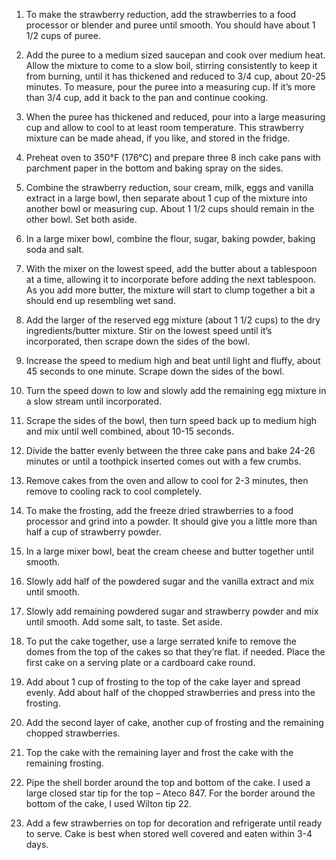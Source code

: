 1. To make the strawberry reduction, add the strawberries to a food processor or blender and puree until smooth. You  should have about 1 1/2 cups of puree.

2. Add the puree to a medium sized saucepan and cook over medium heat. Allow the mixture to come to a slow boil, stirring consistently to keep it from burning, until it has thickened and reduced to 3/4 cup, about 20-25 minutes. To measure, pour the puree into a measuring cup. If it’s more than 3/4 cup, add it back to the pan and continue cooking.

3. When the puree has thickened and reduced, pour into a large measuring cup and allow to cool to at least room temperature. This strawberry mixture can be made ahead, if you like, and stored in the fridge.

4. Preheat oven to 350°F (176°C) and prepare three 8 inch cake pans with parchment paper in the bottom and baking spray on the sides.

5. Combine the strawberry reduction, sour cream, milk, eggs and vanilla extract in a large bowl, then separate about 1 cup of the mixture into another bowl or measuring cup. About 1 1/2 cups should remain in the other bowl. Set both aside.

6. In a large mixer bowl, combine the flour, sugar, baking powder, baking soda and salt.

7. With the mixer on the lowest speed, add the butter about a tablespoon at a time, allowing it to incorporate before adding the next tablespoon. As you add more butter, the mixture will start to clump together a bit a should end up resembling wet sand.

8. Add the larger of the reserved egg mixture (about 1 1/2 cups) to the dry ingredients/butter mixture. Stir on the lowest speed until it’s incorporated, then scrape down the sides of the bowl.

9. Increase the speed to medium high and beat until light and fluffy, about 45 seconds to one minute. Scrape down the sides of the bowl.

10. Turn the speed down to low and slowly add the remaining egg mixture in a slow stream until incorporated.

11. Scrape the sides of the bowl, then turn speed back up to medium high and mix until well combined, about 10-15 seconds.

13. Divide the batter evenly between the three cake pans and bake 24-26 minutes or until a toothpick inserted comes out with a few crumbs.

14. Remove cakes from the oven and allow to cool for 2-3 minutes, then remove to cooling rack to cool completely.

15. To make the frosting, add the freeze dried strawberries to a food processor and grind into a powder. It should give you a little more than half a cup of strawberry powder.

16. In a large mixer bowl, beat the cream cheese and butter together until smooth.

17. Slowly add half of the powdered sugar and the vanilla extract and mix until smooth.

18. Slowly add remaining powdered sugar and strawberry powder and mix until smooth. Add some salt, to taste. Set aside.

19. To put the cake together, use a large serrated knife to remove the domes from the top of the cakes so that they’re flat.
 if needed. Place the first cake on a serving plate or a cardboard cake round.

20. Add about 1 cup of frosting to the top of the cake layer and spread evenly. Add about half of the chopped strawberries and press into the frosting.

21. Add the second layer of cake, another cup of frosting and the remaining chopped strawberries.

22. Top the cake with the remaining layer and frost the cake with the remaining frosting.

23. Pipe the shell border around the top and bottom of the cake. I used a large closed star tip for the top – Ateco 847. For the border around the bottom of the cake, I used Wilton tip 22.

24. Add a few strawberries on top for decoration and refrigerate until ready to serve. Cake is best when stored well covered and eaten within 3-4 days.
